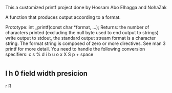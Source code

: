 This a customized printf project done by Hossam Abo Elhagga and NohaZak

A function that produces output according to a format.

Prototype: int _printf(const char *format, ...);
Returns: the number of characters printed (excluding the null byte used to end output to strings)
write output to stdout, the standard output stream
format is a character string. The format string is composed of zero or more directives. See man 3 printf for more detail. You need to handle the following conversion specifiers:
c
s
%
d
i
b
u
o
x
X
S
p
+
space
#
l
h
0
field width
presicion
-
r
R
